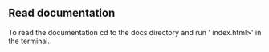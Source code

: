 ## Read documentation
To read the documentation cd to the docs directory and run
'<web-browser-name> index.html>' in the terminal.
